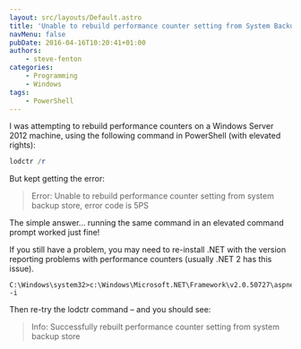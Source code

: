 ```yaml
---
layout: src/layouts/Default.astro
title: 'Unable to rebuild performance counter setting from System Backup Store'
navMenu: false
pubDate: 2016-04-16T10:20:41+01:00
authors:
    - steve-fenton
categories:
    - Programming
    - Windows
tags:
    - PowerShell
---
```


I was attempting to rebuild performance counters on a Windows Server 2012 machine, using the following command in PowerShell (with elevated rights):

```powershell
lodctr /r
```

But kept getting the error:

> Error: Unable to rebuild performance counter setting from system backup store, error code is 5PS

The simple answer… running the same command in an elevated command prompt worked just fine!

If you still have a problem, you may need to re-install .NET with the version reporting problems with performance counters (usually .NET 2 has this issue).

```
C:\Windows\system32>c:\Windows\Microsoft.NET\Framework\v2.0.50727\aspnet_regiis.exe -i
```

Then re-try the lodctr command – and you should see:

> Info: Successfully rebuilt performance counter setting from system backup store